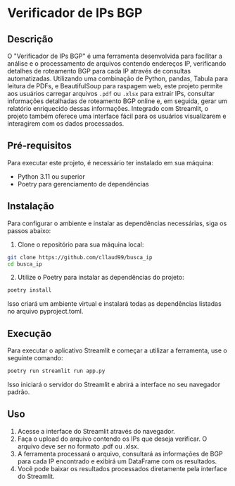 # Verificador de IPs BGP

## Descrição

O "Verificador de IPs BGP" é uma ferramenta desenvolvida para facilitar a análise e o processamento de arquivos contendo endereços IP, verificando detalhes de roteamento BGP para cada IP através de consultas automatizadas. Utilizando uma combinação de Python, pandas, Tabula para leitura de PDFs, e BeautifulSoup para raspagem web, este projeto permite aos usuários carregar arquivos `.pdf` ou `.xlsx` para extrair IPs, consultar informações detalhadas de roteamento BGP online e, em seguida, gerar um relatório enriquecido dessas informações. Integrado com Streamlit, o projeto também oferece uma interface fácil para os usuários visualizarem e interagirem com os dados processados.

## Pré-requisitos

Para executar este projeto, é necessário ter instalado em sua máquina:

- Python 3.11 ou superior
- Poetry para gerenciamento de dependências

## Instalação

Para configurar o ambiente e instalar as dependências necessárias, siga os passos abaixo:

1. Clone o repositório para sua máquina local:

```bash
git clone https://github.com/cllaud99/busca_ip
cd busca_ip
```

2. Utilize o Poetry para instalar as dependências do projeto:
```bash
poetry install
```
Isso criará um ambiente virtual e instalará todas as dependências listadas no arquivo pyproject.toml.

## Execução

Para executar o aplicativo Streamlit e começar a utilizar a ferramenta, use o seguinte comando:
```bash
poetry run streamlit run app.py
```
Isso iniciará o servidor do Streamlit e abrirá a interface no seu navegador padrão.

## Uso
1. Acesse a interface do Streamlit através do navegador.
2. Faça o upload do arquivo contendo os IPs que deseja verificar. O arquivo deve ser no formato .pdf ou .xlsx.
3. A ferramenta processará o arquivo, consultará as informações de BGP para cada IP encontrado e exibirá um DataFrame com os resultados.
4. Você pode baixar os resultados processados diretamente pela interface do Streamlit.